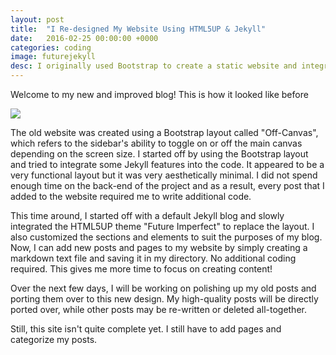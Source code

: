 ```yaml
---
layout: post
title:  "I Re-designed My Website Using HTML5UP & Jekyll"
date:   2016-02-25 00:00:00 +0000
categories: coding
image: futurejekyll
desc: I originally used Bootstrap to create a static website and integrated a few Jekyll features into the code. This time around, I've created a fully functional Jekyll blog with the HTML5UP theme "Future Imperfect".
---
```

Welcome to my new and improved blog! This is how it looked like before

<article class="post"><img src="http://www.edwinhung.com/images/firstsite.JPG"/></article>

The old website was created using a Bootstrap layout called "Off-Canvas", which refers to the sidebar's ability to toggle on or off the main canvas depending on the screen size. I started off by using the Bootstrap layout and tried to integrate some Jekyll features into the code. It appeared to be a very functional layout but it was very aesthetically minimal. I did not spend enough time on the back-end of the project and as a result, every post that I added to the website required me to write additional code.

This time around, I started off with a default Jekyll blog and slowly integrated the HTML5UP theme "Future Imperfect" to replace the layout. I also customized the sections and elements to suit the purposes of my blog. Now, I can add new posts and pages to my website by simply creating a markdown text file and saving it in my directory. No additional coding required. This gives me more time to focus on creating content!

Over the next few days, I will be working on polishing up my old posts and porting them over to this new design. My high-quality posts will be directly ported over, while other posts may be re-written or deleted all-together.

Still, this site isn't quite complete yet. I still have to add pages and categorize my posts.